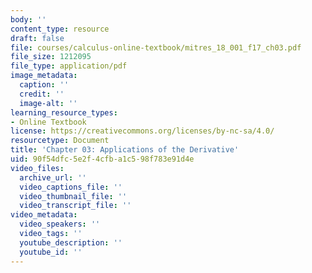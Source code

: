 ```yaml
---
body: ''
content_type: resource
draft: false
file: courses/calculus-online-textbook/mitres_18_001_f17_ch03.pdf
file_size: 1212095
file_type: application/pdf
image_metadata:
  caption: ''
  credit: ''
  image-alt: ''
learning_resource_types:
- Online Textbook
license: https://creativecommons.org/licenses/by-nc-sa/4.0/
resourcetype: Document
title: 'Chapter 03: Applications of the Derivative'
uid: 90f54dfc-5e2f-4cfb-a1c5-98f783e91d4e
video_files:
  archive_url: ''
  video_captions_file: ''
  video_thumbnail_file: ''
  video_transcript_file: ''
video_metadata:
  video_speakers: ''
  video_tags: ''
  youtube_description: ''
  youtube_id: ''
---
```

